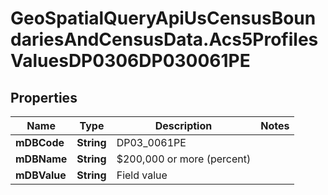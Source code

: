 # GeoSpatialQueryApiUsCensusBoundariesAndCensusData.Acs5ProfilesValuesDP0306DP030061PE

## Properties

Name | Type | Description | Notes
------------ | ------------- | ------------- | -------------
**mDBCode** | **String** | DP03_0061PE | 
**mDBName** | **String** | $200,000 or more (percent) | 
**mDBValue** | **String** | Field value | 


